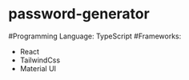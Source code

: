 # password-generator

#Programming Language: TypeScript
#Frameworks:
- React
- TailwindCss
- Material UI

